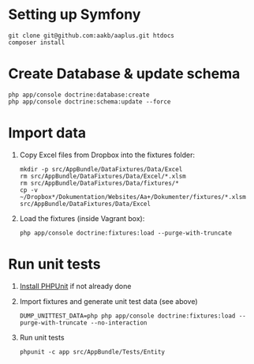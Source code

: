# Setting up Symfony

```
git clone git@github.com:aakb/aaplus.git htdocs
composer install
```

# Create Database & update schema

```
php app/console doctrine:database:create
php app/console doctrine:schema:update --force
```

# Import data

1. Copy Excel files from Dropbox into the fixtures folder:

    ```
    mkdir -p src/AppBundle/DataFixtures/Data/Excel
    rm src/AppBundle/DataFixtures/Data/Excel/*.xlsm
	rm src/AppBundle/DataFixtures/Data/fixtures/*
    cp -v ~/Dropbox*/Dokumentation/Websites/Aa+/Dokumenter/fixtures/*.xlsm src/AppBundle/DataFixtures/Data/Excel
    ```

2. Load the fixtures (inside Vagrant box):

    ```
    php app/console doctrine:fixtures:load --purge-with-truncate
    ```

# Run unit tests

1. [Install PHPUnit](https://phpunit.de/manual/current/en/installation.html) if not already done

2. Import fixtures and generate unit test data (see above)

    ```
    DUMP_UNITTEST_DATA=php php app/console doctrine:fixtures:load --purge-with-truncate --no-interaction
    ```

3. Run unit tests

    ```
    phpunit -c app src/AppBundle/Tests/Entity
    ```
